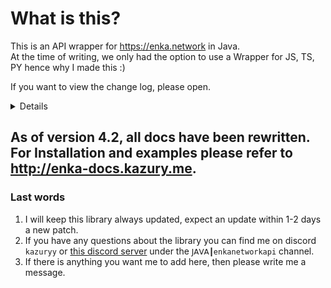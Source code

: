 # What is this?

This is an API wrapper for https://enka.network in Java.
<br> At the time of writing, we only had the option to use a Wrapper for JS, TS, PY hence why I made this :)

If you want to view the change log, please open.
<details>

> Update - 27/03/2024 - Library Version: 4.5 | Honkai: Star Rail Update
- Added new 2.1 [version data](https://github.com/kazuryyx/EnkaNetworkAPI/commit/c6a6bacaddc7fcd81d46f155f44c7671e5fb59e3)
- Fix simulated universe, platform for non-existing accounts
- New Methods & Changes:
    - **getValueType()** (in ``SRAppendProp``)
    - **getAvatarCutinFront()** -> **getSplashArt()** (in ``SRCharacterData``)
    - **getAvatarRoundIcon()** (in ``SRCharacterData``)
    - **getCharacterId()** (in ``SRCharacterData``)

> Update - 13/03/2024 - Library Version: 4.5 | Genshin Impact Update
- Added new 4.5 [version data](https://github.com/kazuryyx/EnkaNetworkAPI/commit/140f868f003e8588f1403098242e2db336547010)
- Fixed element-less traveler
- Method changes:
    - ``getNamecardUrl`` in ``GenshinNamecard`` is not ``Nullable`` anymore
    - ``getName`` in ``SRNameable``, ``GenshinNameable`` is not ``Nullable`` anymore. Not existing keys will return ``""``

> Update - 31/01/2024 - Library Version: 4.4 | Genshin Impact, Honkai: Star Rail Update
- Added new 4.4 [version data](https://github.com/kazuryyx/EnkaNetworkAPI/commit/e088e086634b432877935f7c94d9e8f1e26ec1e9)
- Added new 2.0 [version data](https://github.com/kazuryyx/EnkaNetworkAPI/commit/9ce1d36cdaf31de9522ba8d347d68c39e11b8e2c)
- New Methods:
    - **getMaxLevel()** (in ``GenshinUserCharacter``)

> Update - 20/12/2024 - Library Version: 4.3 | Genshin Impact Update
- Added new 4.3 [version data](https://github.com/kazuryyx/EnkaNetworkAPI/commit/2bc5b32acbe8a75025e46cd3654afdc70acec410)
- New Methods:
    - **getCharacterId()** (in ``GenshinCharacterData``)
    - **getRankLevel()** (in ``GenshinArtifact``)
    - **getMaxLevel()** (in ``GenshinArtifact``)
    - **getSetName()** (in ``GenshinArtifact``)

**Note:** There have been other changes before 4.3, however I will not include them here. I will update this when a new version drops
</details>

## As of version 4.2, all docs have been rewritten. For Installation and examples please refer to http://enka-docs.kazury.me.

### Last words
1. I will keep this library always updated, expect an update within 1-2 days a new patch.
2. If you have any questions about the library you can find me on discord ``kazuryy`` or [this discord server](https://discord.gg/CuXPVGJDhk) under the ``𝖩𝖠𝖵𝖠┃enkanetworkapi`` channel.
3. If there is anything you want me to add here, then please write me a message.
